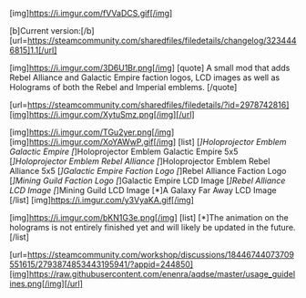 [img]https://i.imgur.com/fVVaDCS.gif[/img]

[b]Current version:[/b] [url=https://steamcommunity.com/sharedfiles/filedetails/changelog/3234446815]1.1[/url]

[img]https://i.imgur.com/3D6U1Br.png[/img]
[quote]
A small mod that adds Rebel Alliance and Galactic Empire faction logos, LCD images as well as Holograms of both the Rebel and Imperial emblems.
[/quote]

[url=https://steamcommunity.com/sharedfiles/filedetails/?id=2978742816][img]https://i.imgur.com/XytuSmz.png[/img][/url]


[img]https://i.imgur.com/TGu2yer.png[/img]
[img]https://i.imgur.com/XoYAWwP.gif[/img]
[list]
[*]Holoprojector Emblem Galactic Empire
[*]Holoprojector Emblem Galactic Empire 5x5
[*]Holoprojector Emblem Rebel Alliance
[*]Holoprojector Emblem Rebel Alliance 5x5
[*]Galactic Empire Faction Logo
[*]Rebel Alliance Faction Logo
[*]Mining Guild Faction Logo
[*]Galactic Empire LCD Image
[*]Rebel Alliance LCD Image
[*]Mining Guild LCD Image
[*]A Galaxy Far Away LCD Image
[/list]
[img]https://i.imgur.com/y3VyaKA.gif[/img]


[img]https://i.imgur.com/bKN1G3e.png[/img]
[list]
[*]The animation on the holograms is not entirely finished yet and will likely be updated in the future.
[/list]


[url=https://steamcommunity.com/workshop/discussions/18446744073709551615/2793874853443195941/?appid=244850][img]https://raw.githubusercontent.com/enenra/aqdse/master/usage_guidelines.png[/img][/url]